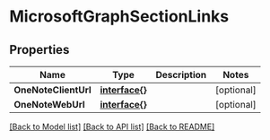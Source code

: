 # MicrosoftGraphSectionLinks

## Properties

Name | Type | Description | Notes
------------ | ------------- | ------------- | -------------
**OneNoteClientUrl** | [**interface{}**](.md) |  | [optional] 
**OneNoteWebUrl** | [**interface{}**](.md) |  | [optional] 

[[Back to Model list]](../README.md#documentation-for-models) [[Back to API list]](../README.md#documentation-for-api-endpoints) [[Back to README]](../README.md)


